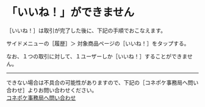 # 「いいね！」ができません

［いいね！］は取引が完了した後に、下記の手順でおこなえます。

   サイドメニューの［履歴］＞ 対象商品ページの［いいね！］をタップする。

なお、１つの取引に対して、１ユーザーしか［いいね！］することができません。

---

できない場合は不具合の可能性がありますので、下記の［コネポケ事務局へ問い合わせ］よりお問い合わせください。  
[コネポケ事務局へ問い合わせ](mailto:support@conepoke.com)
